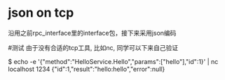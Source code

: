 # json on tcp

沿用之前rpc_interface里的interface包，接下来采用json编码

#测试
由于没有合适的tcp工具, 比如nc, 同学可以下来自己验证

$ echo -e '{"method":"HelloService.Hello","params":["hello"],"id":1}' | nc localhost 1234
{"id":1,"result":"hello:hello","error":null}